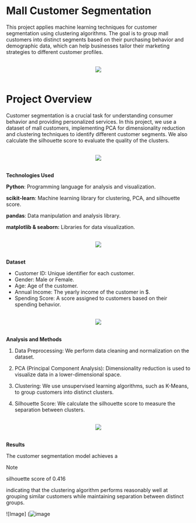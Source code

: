 



# Mall Customer Segmentation

This project applies machine learning techniques for customer segmentation using clustering algorithms. The goal is to group mall customers into distinct segments based on their purchasing behavior and demographic data, which can help businesses tailor their marketing strategies to different customer profiles.

<br>
<div align="center">
    <img src="https://user-images.githubusercontent.com/73097560/115834477-dbab4500-a447-11eb-908a-139a6edaec5c.gif" />
</div>
<br>

# Project Overview
Customer segmentation is a crucial task for understanding consumer behavior and providing personalized services. In this project, we use a dataset of mall customers, implementing PCA for dimensionality reduction and clustering techniques to identify different customer segments. We also calculate the silhouette score to evaluate the quality of the clusters.



<br>
<div align="center">
    <img src="https://user-images.githubusercontent.com/73097560/115834477-dbab4500-a447-11eb-908a-139a6edaec5c.gif" />
</div>
<br>

 **Technologies Used**


  **Python**:  Programming language for analysis and visualization.
  
  **scikit-learn**:  Machine learning library for clustering, PCA, and silhouette score.
  
  **pandas**:  Data manipulation and analysis library.
  
  **matplotlib & seaborn:** Libraries for data visualization.


<br>
<div align="center">
    <img src="https://user-images.githubusercontent.com/73097560/115834477-dbab4500-a447-11eb-908a-139a6edaec5c.gif" />
</div>
<br>


 **Dataset**
- Customer ID: Unique identifier for each customer.
- Gender: Male or Female.
- Age: Age of the customer.
- Annual Income: The yearly income of the customer in $.
- Spending Score: A score assigned to customers based on their spending behavior.



<br>
<div align="center">
    <img src="https://user-images.githubusercontent.com/73097560/115834477-dbab4500-a447-11eb-908a-139a6edaec5c.gif" />
</div>
<br>


**Analysis and Methods**
  
1. Data Preprocessing: We perform data cleaning and normalization on the dataset.

2. PCA (Principal Component Analysis): Dimensionality reduction is used to visualize data in a lower-dimensional space.

3. Clustering: We use unsupervised learning algorithms, such as K-Means, to group customers into distinct clusters.

4. Silhouette Score: We calculate the silhouette score to measure the separation between clusters.



<br>
<div align="center">
    <img src="https://user-images.githubusercontent.com/73097560/115834477-dbab4500-a447-11eb-908a-139a6edaec5c.gif" />
</div>
<br>


**Results**

The customer segmentation model achieves a 
> [!NOTE] 
> silhouette score of 0.416

indicating that the clustering algorithm performs reasonably well at grouping similar customers while maintaining separation between distinct groups.




  ![Image] (![image](https://github.com/user-attachments/assets/d4c80e7d-8c56-49b4-817f-0d51820aaedc)

